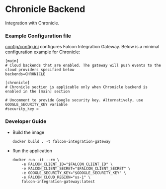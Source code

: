 # Chronicle Backend

Integration with Chronicle.

### Example Configuration file

[config/config.ini](https://github.com/CrowdStrike/falcon-integration-gateway/blob/main/config/config.ini) configures Falcon Integration Gateway. Below is a minimal configuration example for Chronicle:
```
[main]
# Cloud backends that are enabled. The gateway will push events to the cloud providers specified below
backends=CHRONICLE

[chronicle]
# Chronicle section is applicable only when Chronicle backend is enabled in the [main] section

# Uncomment to provide Google security key. Alternatively, use GOOGLE_SECURITY_KEY variable
#security_key =

```

### Developer Guide

 - Build the image
   ```
   docker build . -t falcon-integration-gateway
   ```
 - Run the application
   ```
   docker run -it --rm \
       -e FALCON_CLIENT_ID="$FALCON_CLIENT_ID" \
       -e FALCON_CLIENT_SECRET="$FALCON_CLIENT_SECRET" \
       -e GOOGLE_SECURITY_KEY="$GOOGLE_SECURITY_KEY" \
       -e FALCON_CLOUD_REGION="us-1" \
       falcon-integration-gateway:latest
   ```